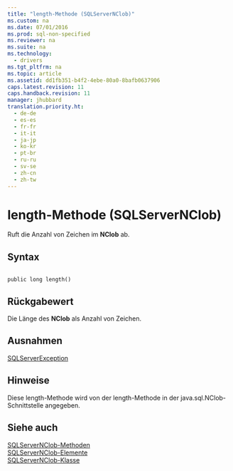 ```yaml
---
title: "length-Methode (SQLServerNClob)"
ms.custom: na
ms.date: 07/01/2016
ms.prod: sql-non-specified
ms.reviewer: na
ms.suite: na
ms.technology: 
  - drivers
ms.tgt_pltfrm: na
ms.topic: article
ms.assetid: dd1fb351-b4f2-4ebe-80a0-8bafb0637906
caps.latest.revision: 11
caps.handback.revision: 11
manager: jhubbard
translation.priority.ht: 
  - de-de
  - es-es
  - fr-fr
  - it-it
  - ja-jp
  - ko-kr
  - pt-br
  - ru-ru
  - sv-se
  - zh-cn
  - zh-tw
---
```

# length-Methode (SQLServerNClob)
  Ruft die Anzahl von Zeichen im **NClob** ab.  
  
## Syntax  
  
```  
  
public long length()  
```  
  
## Rückgabewert  
 Die Länge des **NClob** als Anzahl von Zeichen.  
  
## Ausnahmen  
 [SQLServerException](../content/SQLServerException-Class.md)  
  
## Hinweise  
 Diese length\-Methode wird von der length\-Methode in der java.sql.NClob\-Schnittstelle angegeben.  
  
## Siehe auch  
 [SQLServerNClob-Methoden](../content/SQLServerNClob-Methods.md)   
 [SQLServerNClob-Elemente](../content/SQLServerNClob-Members.md)   
 [SQLServerNClob-Klasse](../content/SQLServerNClob-Class.md)  
  
  